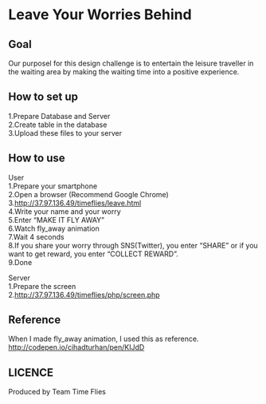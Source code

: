 Leave Your Worries Behind
====



## Goal
Our purposel for this design challenge is to entertain the leisure traveller in the waiting area by making the waiting time into a positive experience.

## How to set up
1.Prepare Database and Server  
2.Create table in the database  
3.Upload these files to your server  


## How to use
User  
1.Prepare your smartphone  
2.Open a browser (Recommend Google Chrome)  
3.http://37.97.136.49/timeflies/leave.html  
4.Write your name and  your worry  
5.Enter “MAKE IT FLY AWAY”  
6.Watch fly_away animation  
7.Wait 4 seconds  
8.If you share your worry through SNS(Twitter), you enter “SHARE” or if you want to get reward, you enter “COLLECT REWARD”.  
9.Done  

Server  
1.Prepare the screen  
2.http://37.97.136.49/timeflies/php/screen.php  

## Reference
When I made fly_away animation, I used this as reference.  
http://codepen.io/cihadturhan/pen/KIJdD

## LICENCE
Produced by Team Time Flies
